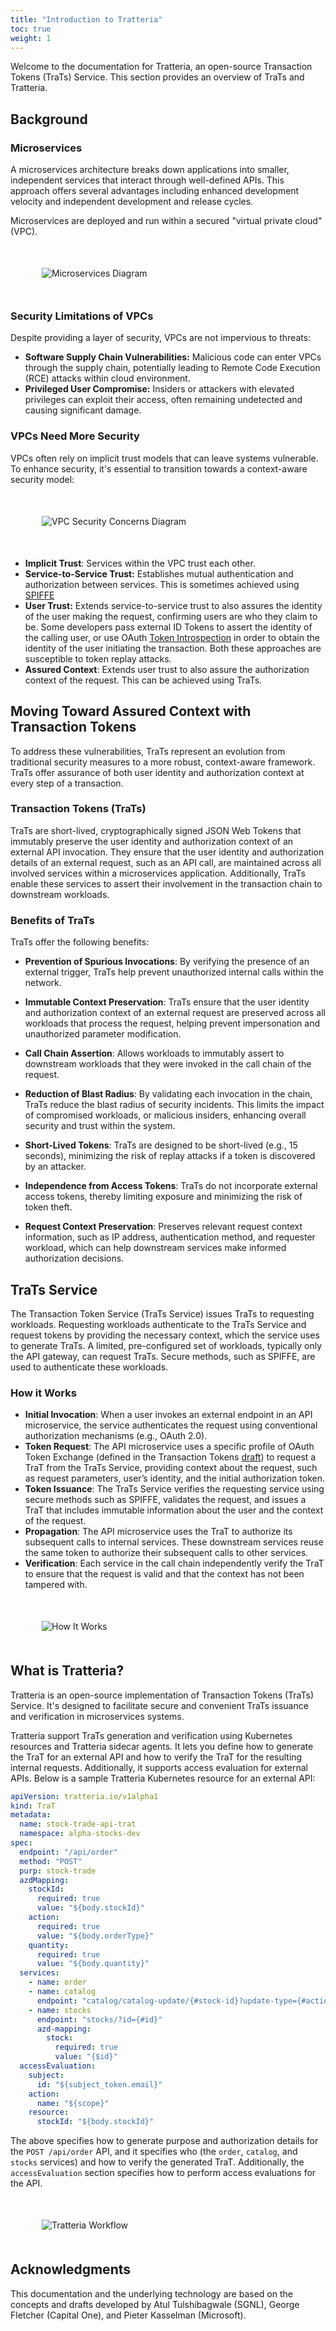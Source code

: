 ```yaml
---
title: "Introduction to Tratteria"
toc: true
weight: 1
---
```


<style>
.doc-image {
    display: block;
    margin: 50px;
    padding: 0;
}
</style>

Welcome to the documentation for Tratteria, an open-source Transaction Tokens (TraTs) Service. This section provides an overview of TraTs and Tratteria.

## Background

### Microservices

A microservices architecture breaks down applications into smaller, independent services that interact through well-defined APIs. This approach offers several advantages including enhanced development velocity and independent development and release cycles.

Microservices are deployed and run within a secured "virtual private cloud" (VPC).

<img src="/img/docs/introduction/microservices.svg" alt="Microservices Diagram" class="doc-image">


### Security Limitations of VPCs

Despite providing a layer of security, VPCs are not impervious to threats:

- **Software Supply Chain Vulnerabilities:** Malicious code can enter VPCs through the supply chain, potentially leading to Remote Code Execution (RCE) attacks within cloud environment.
- **Privileged User Compromise:** Insiders or attackers with elevated privileges can exploit their access, often remaining undetected and causing significant damage.

### VPCs Need More Security

VPCs often rely on implicit trust models that can leave systems vulnerable. To enhance security, it's essential to transition towards a context-aware security model:

<img src="/img/docs/introduction/vpc_security_concerns.svg" alt="VPC Security Concerns Diagram" class="doc-image">

- **Implicit Trust**: Services within the VPC trust each other.
- **Service-to-Service Trust:** Establishes mutual authentication and authorization between services. This is sometimes achieved using [SPIFFE](https://spiffe.io/)
- **User Trust:** Extends service-to-service trust to also assures the identity of the user making the request, confirming users are who they claim to be. Some developers pass external ID Tokens to assert the identity of the calling user, or use OAuth [Token Introspection](https://datatracker.ietf.org/doc/html/rfc7662) in order to obtain the identity of the user initiating the transaction. Both these approaches are susceptible to token replay attacks. 
- **Assured Context**: Extends user trust to also assure the authorization context of the request. This can be achieved using TraTs.

## Moving Toward Assured Context with Transaction Tokens

To address these vulnerabilities, TraTs represent an evolution from traditional security measures to a more robust, context-aware framework. TraTs offer assurance of both user identity and authorization context at every step of a transaction.

### Transaction Tokens (TraTs)

TraTs are short-lived, cryptographically signed JSON Web Tokens that immutably preserve the user identity and authorization context of an external API invocation. They ensure that the user identity and authorization details of an external request, such as an API call, are maintained across all involved services within a microservices application. Additionally, TraTs enable these services to assert their involvement in the transaction chain to downstream workloads.

### Benefits of TraTs

TraTs offer the following benefits:

- **Prevention of Spurious Invocations**: By verifying the presence of an external trigger, TraTs help prevent unauthorized internal calls within the network.

- **Immutable Context Preservation**: TraTs ensure that the user identity and authorization context of an external request are preserved across all workloads that process the request, helping prevent impersonation and unauthorized parameter modification.

- **Call Chain Assertion**: Allows workloads to immutably assert to downstream workloads that they were invoked in the call chain of the request.

- **Reduction of Blast Radius**: By validating each invocation in the chain, TraTs reduce the blast radius of security incidents. This limits the impact of compromised workloads, or malicious insiders, enhancing overall security and trust within the system.

- **Short-Lived Tokens**: TraTs are designed to be short-lived (e.g., 15 seconds), minimizing the risk of replay attacks if a token is discovered by an attacker.

- **Independence from Access Tokens**: TraTs do not incorporate external access tokens, thereby limiting exposure and minimizing the risk of token theft.

- **Request Context Preservation**: Preserves relevant request context information, such as IP address, authentication method, and requester workload, which can help downstream services make informed authorization decisions.

## TraTs Service

The Transaction Token Service (TraTs Service) issues TraTs to requesting workloads. Requesting workloads authenticate to the TraTs Service and request tokens by providing the necessary context, which the service uses to generate TraTs. A limited, pre-configured set of workloads, typically only the API gateway, can request TraTs. Secure methods, such as SPIFFE, are used to authenticate these workloads.


### How it Works

- **Initial Invocation**: When a user invokes an external endpoint in an API microservice, the service authenticates the request using conventional authorization mechanisms (e.g., OAuth 2.0).
- **Token Request**: The API microservice uses a specific profile of OAuth Token Exchange (defined in the Transaction Tokens [draft](https://datatracker.ietf.org/doc/draft-ietf-oauth-transaction-tokens/)) to request a TraT from the TraTs Service, providing context about the request, such as request parameters, user’s identity, and the initial authorization token.
- **Token Issuance**: The TraTs Service verifies the requesting service using secure methods such as SPIFFE, validates the request, and issues a TraT that includes immutable information about the user and the context of the request.
- **Propagation**: The API microservice uses the TraT to authorize its subsequent calls to internal services. These downstream services reuse the same token to authorize their subsequent calls to other services.
- **Verification**: Each service in the call chain independently verify the TraT to ensure that the request is valid and that the context has not been tampered with.

<img src="/img/docs/introduction/how_it_works.svg" alt="How It Works" class="doc-image">


## What is Tratteria?

Tratteria is an open-source implementation of Transaction Tokens (TraTs) Service. It's designed to facilitate secure and convenient TraTs issuance and verification in microservices systems.

Tratteria support TraTs generation and verification using Kubernetes resources and Tratteria sidecar agents. It lets you define how to generate the TraT for an external API and how to verify the TraT for the resulting internal requests. Additionally, it supports access evaluation for external APIs. Below is a sample Tratteria Kubernetes resource for an external API:

```yaml
apiVersion: tratteria.io/v1alpha1
kind: TraT
metadata:
  name: stock-trade-api-trat
  namespace: alpha-stocks-dev
spec:
  endpoint: "/api/order"
  method: "POST"
  purp: stock-trade
  azdMapping:
    stockId:
      required: true
      value: "${body.stockId}"
    action:
      required: true
      value: "${body.orderType}"
    quantity:
      required: true
      value: "${body.quantity}"
  services:
    - name: order
    - name: catalog
      endpoint: "catalog/catalog-update/{#stock-id}?update-type={#action}"
    - name: stocks
      endpoint: "stocks/?id={#id}"
      azd-mapping:
        stock:
          required: true
          value: "{$id}"
  accessEvaluation:
    subject:
      id: "${subject_token.email}"
    action:
      name: "${scope}"
    resource:
      stockId: "${body.stockId}"
```

The above specifies how to generate purpose and authorization details for the `POST /api/order` API, and it specifies who (the `order`, `catalog`, and `stocks` services) and how to verify the generated TraT. Additionally, the `accessEvaluation` section specifies how to perform access evaluations for the API.

<img src="/img/docs/introduction/tratteria_workflow.svg" alt="Tratteria Workflow" class="doc-image">

## Acknowledgments

This documentation and the underlying technology are based on the concepts and drafts developed by Atul Tulshibagwale (SGNL), George Fletcher (Capital One), and Pieter Kasselman (Microsoft).


